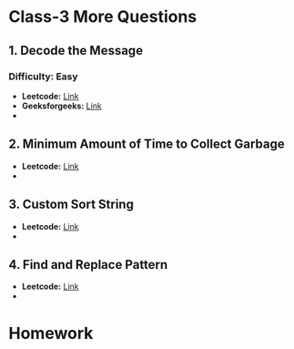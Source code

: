# Class-3 More Questions

## 1. Decode the Message
### **Difficulty:** Easy
- **Leetcode:** [Link](https://leetcode.com/problems/decode-the-message/)
- **Geeksforgeeks:** [Link](https://practice.geeksforgeeks.org/problems/decode-the-message/0)
- 

## 2. Minimum Amount of Time to Collect Garbage
- **Leetcode:** [Link](https://leetcode.com/problems/minimum-amount-of-time-to-collect-garbage/description/)
- 

## 3. Custom Sort String
- **Leetcode:** [Link](https://leetcode.com/problems/custom-sort-string/description/)
- 

## 4. Find and Replace Pattern
- **Leetcode:** [Link](https://leetcode.com/problems/find-and-replace-pattern/description/)
- 

# Homework 